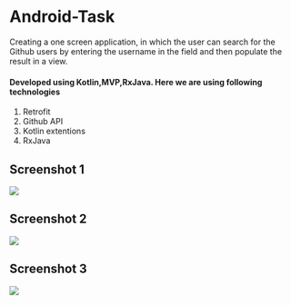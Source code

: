 # Android-Task
Creating a one screen application, in which the user can search for the Github users by entering the username in the field and then populate the result in a view.


#### Developed using Kotlin,MVP,RxJava. Here we are using following technologies

1. Retrofit
2. Github API  
3. Kotlin extentions 
4. RxJava

## Screenshot 1
<img src="https://ibb.co/mhsapz">

## Screenshot 2
<img src="https://ibb.co/ez5vpz">

## Screenshot 3
<img src="https://ibb.co/jQTFpz">




